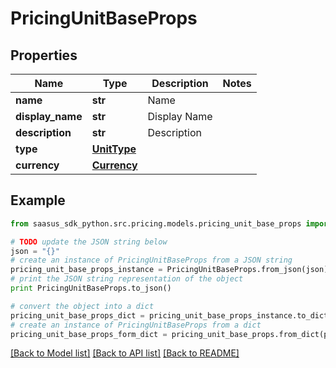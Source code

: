 # PricingUnitBaseProps


## Properties

Name | Type | Description | Notes
------------ | ------------- | ------------- | -------------
**name** | **str** | Name | 
**display_name** | **str** | Display Name | 
**description** | **str** | Description | 
**type** | [**UnitType**](UnitType.md) |  | 
**currency** | [**Currency**](Currency.md) |  | 

## Example

```python
from saasus_sdk_python.src.pricing.models.pricing_unit_base_props import PricingUnitBaseProps

# TODO update the JSON string below
json = "{}"
# create an instance of PricingUnitBaseProps from a JSON string
pricing_unit_base_props_instance = PricingUnitBaseProps.from_json(json)
# print the JSON string representation of the object
print PricingUnitBaseProps.to_json()

# convert the object into a dict
pricing_unit_base_props_dict = pricing_unit_base_props_instance.to_dict()
# create an instance of PricingUnitBaseProps from a dict
pricing_unit_base_props_form_dict = pricing_unit_base_props.from_dict(pricing_unit_base_props_dict)
```
[[Back to Model list]](../README.md#documentation-for-models) [[Back to API list]](../README.md#documentation-for-api-endpoints) [[Back to README]](../README.md)


